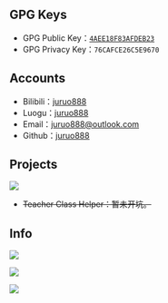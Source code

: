 ## GPG Keys
- GPG Public Key：[`4AEE18F83AFDEB23`](https://github.com/juruo888.gpg)
- GPG Privacy Key：`76CAFCE26C5E9670`

## Accounts
- Bilibili：[juruo888](https://space.bilibili.com/1530426037)
- Luogu：[juruo888](https://www.luogu.com.cn/user/736088)
- Email：[juruo888@outlook.com](mailto:juruo888@outlook.com)
- Github：[juruo888](https://github.com/juruo888)

## Projects
[![](https://github-readme-stats.vercel.app/api/pin/?username=class-tools&repo=ScratchOff&show_owner=1)](https://github.com/class-tools/ScratchOff)
- ~~Teacher Class Helper：暂未开坑。~~

## Info

![](https://github-readme-stats.vercel.app/api?username=juruo888&show_icons=true)

![](https://github-readme-stats.vercel.app/api/top-langs/?username=juruo888)

![](https://juruo888.github.io/github-metrics.svg)